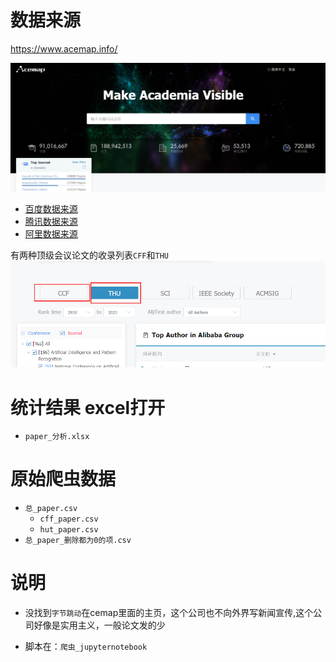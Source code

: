 # 数据来源
https://www.acemap.info/

![主页](./res/1.png)

- [百度数据来源](https://www.acemap.info/aff/2100597028)	
- [腾讯数据来源](https://www.acemap.info/aff/2102136657)	
- [阿里数据来源](https://www.acemap.info/aff/2101566148)	

有两种顶级会议论文的收录列表`CFF`和`THU`
![两种顶级会议论文的收录列表](./res/2.png)

# 统计结果 excel打开
- `paper_分析.xlsx`

# 原始爬虫数据
- `总_paper.csv`
    - `cff_paper.csv`
    - `hut_paper.csv`
- `总_paper_删除都为0的项.csv`

# 说明
- 没找到`字节跳动`在cemap里面的主页，这个公司也不向外界写新闻宣传,这个公司好像是实用主义，一般论文发的少

- 脚本在：`爬虫_jupyternotebook`



